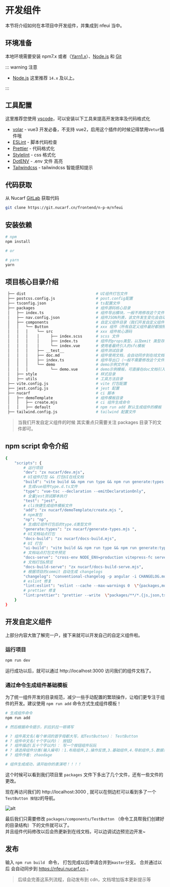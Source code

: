 # 开发组件

本节将介绍如何在本项目中开发组件，并集成到 nfeui 当中。

## 环境准备

本地环境需要安装 npm7.x 或者（[Yarn1.x](https://yarnpkg.com/)）、[Node.js](http://nodejs.org/) 和 [Git](https://git-scm.com/)

::: warning 注意

-   [Node.js](http://nodejs.org/) 这里推荐 `14.x` 及以上。

:::

## 工具配置

这里推荐您使用 [vscode](https://code.visualstudio.com/)，可以安装以下工具来提高开发效率及代码格式化

-   [volar](https://marketplace.visualstudio.com/items?itemName=johnsoncodehk.volar) - vue3 开发必备，不支持 vue2，启用这个插件的时候记得禁用`Vetur`插件哦
-   [ESLint](https://marketplace.visualstudio.com/items?itemName=dbaeumer.vscode-eslint) - 脚本代码检查
-   [Prettier](https://marketplace.visualstudio.com/items?itemName=esbenp.prettier-vscode) - 代码格式化
-   [Stylelint](https://marketplace.visualstudio.com/items?itemName=stylelint.vscode-stylelint) - css 格式化
-   [DotENV](https://marketplace.visualstudio.com/items?itemName=mikestead.dotenv) - .env 文件 高亮
-   [Tailwindcss](https://marketplace.visualstudio.com/items?itemName=bradlc.vscode-tailwindcss) - tailwindcss 智能感知提示

## 代码获取

从 Nucarf [GitLab](https://git.nucarf.cn/frontend/n-p-m/nfeui) 获取代码

```bash
git clone https://git.nucarf.cn/frontend/n-p-m/nfeui
```

## 安装依赖

```bash
# npm
npm install

# or

# yarn
yarn
```

## 项目核心目录介绍

```bash
 ├── dist                               # UI组件打包文件
 ├── postcss.config.js                  # post.config配置
 ├── tsconfig.json                      # ts配置文件
 ├── packages                           # 组件源码核心目录
 │   ├── index.ts                       # 组件导出模块，一般不用修改这个文件，打包的时候 会根据nav.config.json自动生成导出的模块
 │   ├── nav.config.json                # 组件JSON列表，该文件发生变化会自动映射到文档侧边栏
 │   ├── components                     # 自定义组件目录（我们开发自定义组件的时候，重点使用这个目录）
 │   │   └── Button                     # xxx 组件（所有自定义组件最好都按照这个格式开发，可直接通过 npm run add 自动生成组件模板）
 │   │   │    └── src                   # xxx 组件核心源码
 │   │   │    │     ├── index.scss      # scss 文件
 │   │   │    │     ├── index.ts        # 组件的props类型，以及emit 类型存放在这里，自己在这个目录也可以把一些逻辑的更细的拆分
 │   │   │    │     └── index.vue       # 使用者最终引入的sfc模板
 │   │   │    ├── __test__              # 组件测试目录
 │   │   │    ├── doc.md                # 组件使用文档，会自动同步到在线文档页面
 │   │   │    ├── index.ts              # 组件导出口（一般不需要修改这个文件）
 │   │   │    └── demo                  # demo示例文件夹
 │   │   │          └── demo.vue        # demo示例模板，可直接在doc文档引入
 │   ├── style                          # 样式目录
 │   ├── utils                          # 工具方法目录
 ├── vite.config.js                     # vite 打包配置
 ├── jest.config.js                     # jest 配置
 ├── nucarf                             # ci 脚本
 │   ├── demoTemplate                   # 组件模板目录
 │   │   ├── create.mjs                 # ci 组件生成命令
 │   │   ├── default                    # npm run add 默认生成组件的模板
 ├── tailwind.config.js                 # tailwind 配置文件
```

> 当我们开发自定义组件的时候 其实重点只需要关注 packages 目录下的文件即可。

## npm script 命令介绍

```bash
{
    "scripts": {
        # 运行项目
        "dev": "zx nucarf/dev.mjs",
        # UI组件打包 && 打包UI在线文档
        "build": "vite build && npm run type && npm run generate:types && docs-build",
        # 生成vue组件type.d.ts文件
        "type": "vue-tsc --declaration --emitDeclarationOnly",
        # 全量jest测试脚本执行
        "test": "jest",
        # cli快捷生成组件模板文件
        "add": "zx nucarf/demoTemplate/create.mjs ",
        # npm发包
        "np": "np",
        # 生成UI组件打包后的type.d类型文件
        "generate:types": "zx nucarf/generate-types.mjs ",
        # UI文档站点打包
        "docs-build": "zx nucarf/docs-build.mjs",
        # UI 打包
        "ui-build": "vite build && npm run type && npm run generate:types",
        # 文档站点打包文件预览
        "docs-serve": "cross-env NODE_ENV=production vitepress-fc serve --root=docs",
        # 文档打包&预览
        "docs-build-serve": "zx nucarf/docs-build-serve.mjs",
        # 根据项目的commit 自动生成 changelogs
        "changelog": "conventional-changelog -p angular -i CHANGELOG.md -s",
        # eslint 修复
        "lint:eslint": "eslint --cache --max-warnings 0  \"{packages,mock}/**/*.{vue,ts,tsx}\" --fix",
        # prettier 修复
        "lint:prettier": "prettier --write  \"packages/**/*.{js,json,tsx,css,less,scss,vue,html,md}\" "
    }
}
```

## 开发自定义组件

上部分内容大致了解完一户，接下来就可以开发自己的自定义组件啦。

### 运行项目

```bash
npm run dev
```

运行成功以后，就可以通过 http://localhost:3000 访问我们的组件文档了。

### 通过命令生成组件基础模板

为了统一组件开发的目录规范，减少一些手动配置的繁琐操作，让咱们更专注于组件的开发。建议使用 `npm run add` 命令方式生成组件模板！

```bash
# 生成组件命令
npm run add

# 然后根据命令提示，扒拉扒拉一顿填写

# ? 组件英文名(每个单词的首字母都大写，如TestButton)： TestButton
# ? 组件中文名(十个字以内)： 按钮2
# ? 组件描述(五十个字以内)： 写一个按钮组件玩玩
# ? 请选择组件分类(输入编号)：1.布局组件,2.操作反馈,3.基础组件,4.导航组件,5.数据录入,6.业务组件 6
# ? 组件作者: zhaodage

# 组件生成成功，请开始你的表演吧！！！！
```

这个时候可以看到我们项目里 `packages` 文件下多出了几个文件，还有一些文件的更改。

现在再访问我们的 http://localhost:3000 , 就可以在侧边栏可以看到多了一个 `TestButton 按钮2`的导航。

![alt](https://vkceyugu.cdn.bspapp.com/VKCEYUGU-fcb4b1b9-2325-4e40-b77b-04cd59163ef7/51dbb028-560e-426f-8f8d-e7f9cd8cde2f.png)

最后我们只需要修改 `packages/components/TestButton` （命令工具帮我们创建好的目录结构）下的文件就可以了。  
并且组件代码修改以后会热更新到在线文档，可以边调试边预览边开发~

## 发布

输入 `npm run build ` 命令， 打包完成以后申请合并到`master`分支。 合并通过以后 会自动同步到 https://nfeui.nucarf.cn 。

> 后续会完善这系列流程，自动发布到 cdn，文档增加版本更新提示等
